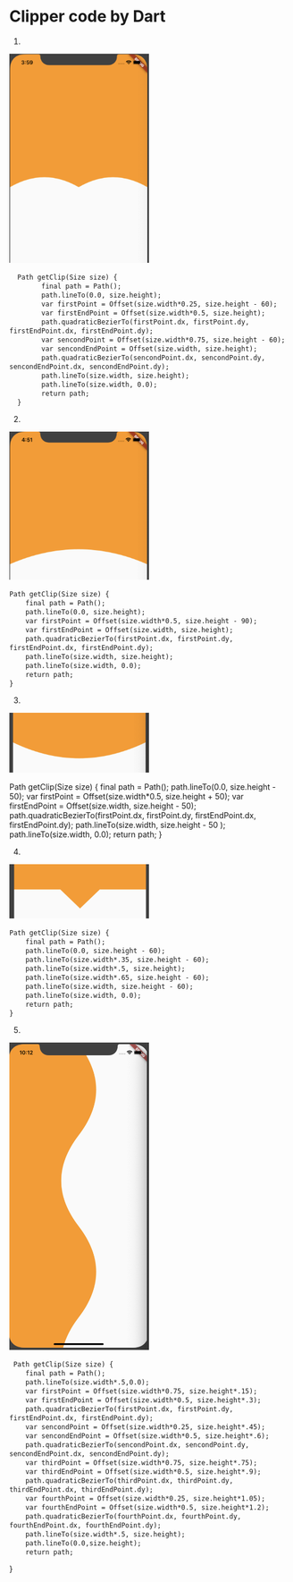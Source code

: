 # Clipper code by Dart

1. 
<img src="section1.png" width="250"/>

      Path getClip(Size size) {
            final path = Path();
            path.lineTo(0.0, size.height);
            var firstPoint = Offset(size.width*0.25, size.height - 60);
            var firstEndPoint = Offset(size.width*0.5, size.height);
            path.quadraticBezierTo(firstPoint.dx, firstPoint.dy, firstEndPoint.dx, firstEndPoint.dy);
            var sencondPoint = Offset(size.width*0.75, size.height - 60);
            var sencondEndPoint = Offset(size.width, size.height);
            path.quadraticBezierTo(sencondPoint.dx, sencondPoint.dy, sencondEndPoint.dx, sencondEndPoint.dy);
            path.lineTo(size.width, size.height);
            path.lineTo(size.width, 0.0);
            return path;
      }

2.
<img src="section2.png" width="250"/>

    Path getClip(Size size) {
        final path = Path();
        path.lineTo(0.0, size.height);
        var firstPoint = Offset(size.width*0.5, size.height - 90);
        var firstEndPoint = Offset(size.width, size.height);
        path.quadraticBezierTo(firstPoint.dx, firstPoint.dy, firstEndPoint.dx, firstEndPoint.dy);
        path.lineTo(size.width, size.height);
        path.lineTo(size.width, 0.0);
        return path;
    }


3.
<img src="section3.png" width="250"/>

   Path getClip(Size size) {
        final path = Path();
        path.lineTo(0.0, size.height - 50);
        var firstPoint = Offset(size.width*0.5, size.height + 50);
        var firstEndPoint = Offset(size.width, size.height - 50);
        path.quadraticBezierTo(firstPoint.dx, firstPoint.dy, firstEndPoint.dx, firstEndPoint.dy);
        path.lineTo(size.width, size.height - 50 );
        path.lineTo(size.width, 0.0);
        return path;
  }
       
4.
<img src="section4.png" width="250"/>

    Path getClip(Size size) {
        final path = Path();
        path.lineTo(0.0, size.height - 60);
        path.lineTo(size.width*.35, size.height - 60);
        path.lineTo(size.width*.5, size.height);
        path.lineTo(size.width*.65, size.height - 60);
        path.lineTo(size.width, size.height - 60);
        path.lineTo(size.width, 0.0);
        return path;
    }
       
5.
<img src="section5.png" width="250"/>

     Path getClip(Size size) {
        final path = Path();
        path.lineTo(size.width*.5,0.0);
        var firstPoint = Offset(size.width*0.75, size.height*.15);
        var firstEndPoint = Offset(size.width*0.5, size.height*.3);
        path.quadraticBezierTo(firstPoint.dx, firstPoint.dy, firstEndPoint.dx, firstEndPoint.dy);
        var sencondPoint = Offset(size.width*0.25, size.height*.45);
        var sencondEndPoint = Offset(size.width*0.5, size.height*.6);
        path.quadraticBezierTo(sencondPoint.dx, sencondPoint.dy, sencondEndPoint.dx, sencondEndPoint.dy);
        var thirdPoint = Offset(size.width*0.75, size.height*.75);
        var thirdEndPoint = Offset(size.width*0.5, size.height*.9);
        path.quadraticBezierTo(thirdPoint.dx, thirdPoint.dy, thirdEndPoint.dx, thirdEndPoint.dy);
        var fourthPoint = Offset(size.width*0.25, size.height*1.05);
        var fourthEndPoint = Offset(size.width*0.5, size.height*1.2);
        path.quadraticBezierTo(fourthPoint.dx, fourthPoint.dy, fourthEndPoint.dx, fourthEndPoint.dy);
        path.lineTo(size.width*.5, size.height);
        path.lineTo(0.0,size.height);
        return path;
  }